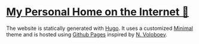 # [My Personal Home on the Internet 🏡](https://samruddhi17.github.io/home/)

The website is statically generated with [Hugo](https://github.com/gohugoio/hugo). It uses a customized [Minimal](https://github.com/calintat/minimal) theme and is hosted using [Github Pages](https://pages.github.com/) inspired by [N. Voloboev](https://nikitavoloboev.xyz/).
